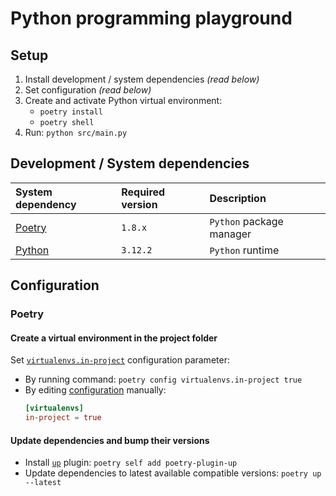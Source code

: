 # Python programming playground

## Setup

1. Install development / system dependencies _(read below)_
2. Set configuration _(read below)_
3. Create and activate Python virtual environment:
   - `poetry install`
   - `poetry shell`
4. Run: `python src/main.py`

## Development / System dependencies

| System dependency                   | Required version | Description              |
| :---------------------------------- | :--------------- | :----------------------- |
| [Poetry](https://python-poetry.org) | `1.8.x`          | `Python` package manager |
| [Python](https://python.org)        | `3.12.2`         | `Python` runtime         |

## Configuration

### Poetry

#### Create a virtual environment in the project folder

Set [`virtualenvs.in-project`](https://python-poetry.org/docs/configuration#virtualenvsin-project)
configuration parameter:

- By running command: `poetry config virtualenvs.in-project true`
- By editing [configuration](https://python-poetry.org/docs/configuration/#config-directory)
  manually:
  ```toml
  [virtualenvs]
  in-project = true
  ```

#### Update dependencies and bump their versions

- Install [`up`](https://github.com/MousaZeidBaker/poetry-plugin-up) plugin:
  `poetry self add poetry-plugin-up`
- Update dependencies to latest available compatible versions: `poetry up --latest`
